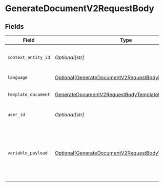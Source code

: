 # GenerateDocumentV2RequestBody


## Fields

| Field                                                                                                                             | Type                                                                                                                              | Required                                                                                                                          | Description                                                                                                                       | Example                                                                                                                           |
| --------------------------------------------------------------------------------------------------------------------------------- | --------------------------------------------------------------------------------------------------------------------------------- | --------------------------------------------------------------------------------------------------------------------------------- | --------------------------------------------------------------------------------------------------------------------------------- | --------------------------------------------------------------------------------------------------------------------------------- |
| `context_entity_id`                                                                                                               | *Optional[str]*                                                                                                                   | :heavy_minus_sign:                                                                                                                | Entity to use for variable context                                                                                                | bcd0aab9-b544-42b0-8bfb-6d449d02eacc                                                                                              |
| `language`                                                                                                                        | [Optional[GenerateDocumentV2RequestBodyLanguage]](../../models/operations/generatedocumentv2requestbodylanguage.md)               | :heavy_minus_sign:                                                                                                                | Language to use                                                                                                                   | de                                                                                                                                |
| `template_document`                                                                                                               | [GenerateDocumentV2RequestBodyTemplateDocument](../../models/operations/generatedocumentv2requestbodytemplatedocument.md)         | :heavy_check_mark:                                                                                                                | Input template document                                                                                                           |                                                                                                                                   |
| `user_id`                                                                                                                         | *Optional[str]*                                                                                                                   | :heavy_minus_sign:                                                                                                                | User Id for variable context                                                                                                      | 100321                                                                                                                            |
| `variable_payload`                                                                                                                | [Optional[GenerateDocumentV2RequestBodyVariablePayload]](../../models/operations/generatedocumentv2requestbodyvariablepayload.md) | :heavy_minus_sign:                                                                                                                | Custom values for variables in the template. Takes the higher precedence than others.                                             |                                                                                                                                   |